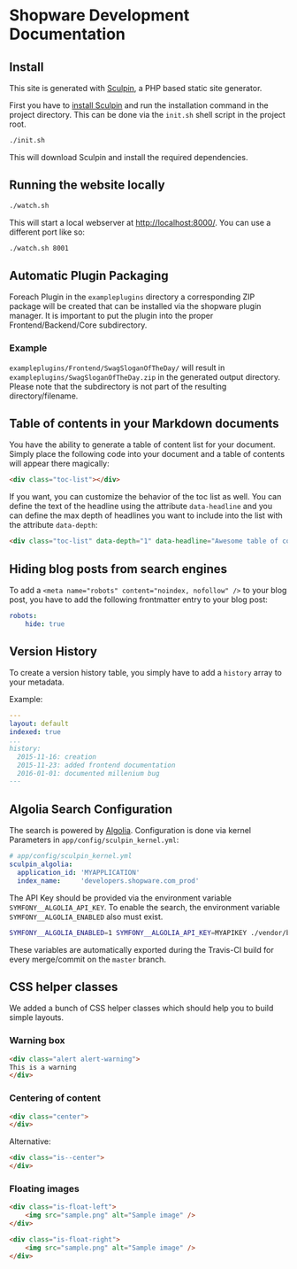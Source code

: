 # Shopware Development Documentation

## Install

This site is generated with [Sculpin][2], a PHP based static site generator.

First you have to [install Sculpin][3] and run the installation command in the project directory.
This can be done via the `init.sh` shell script in the project root.

```bash
./init.sh
```

This will download Sculpin and install the required dependencies.

## Running the website locally

```bash
./watch.sh
```

This will start a local webserver at <http://localhost:8000/>.
You can use a different port like so:

```bash
./watch.sh 8001
```

## Automatic Plugin Packaging

Foreach Plugin in the `exampleplugins` directory a corresponding ZIP package will be created that can be installed via the shopware plugin manager.
It is important to put the plugin into the proper Frontend/Backend/Core subdirectory.

### Example

`exampleplugins/Frontend/SwagSloganOfTheDay/` will result in `exampleplugins/SwagSloganOfTheDay.zip` in the generated output directory. Please note that the subdirectory is not part of the resulting directory/filename.

[2]: https://sculpin.io/
[3]: https://sculpin.io/download

## Table of contents in your Markdown documents

You have the ability to generate a table of content list for your document. Simply place the following code into your document and a table of contents will appear there magically:

```html
<div class="toc-list"></div>
```

If you want, you can customize the behavior of the toc list as well. You can define the text of the headline using the attribute `data-headline` and you can define the max depth of headlines you want to include into the list with the attribute `data-depth`:

```html
<div class="toc-list" data-depth="1" data-headline="Awesome table of contents"></div>
```

## Hiding blog posts from search engines

To add a `<meta name="robots" content="noindex, nofollow" />` to your blog post,
you have to add the following frontmatter entry to your blog post:

```yaml
robots:
    hide: true
```

## Version History

To create a version history table, you simply have to add a `history` array to your metadata.

Example:

```yaml
---
layout: default
indexed: true
...
history:
  2015-11-16: creation
  2015-11-23: added frontend documentation
  2016-01-01: documented millenium bug
---
```

## Algolia Search Configuration

The search is powered by [Algolia](https://www.algolia.com).
Configuration is done via kernel Parameters in `app/config/sculpin_kernel.yml`:

```yaml
# app/config/sculpin_kernel.yml
sculpin_algolia:
  application_id: 'MYAPPLICATION'
  index_name:     'developers.shopware.com_prod'
```

The API Key should be provided via the environment variable `SYMFONY__ALGOLIA_API_KEY`.
To enable the search, the environment variable `SYMFONY__ALGOLIA_ENABLED` also must exist.

```bash
SYMFONY__ALGOLIA_ENABLED=1 SYMFONY__ALGOLIA_API_KEY=MYAPIKEY ./vendor/bin/sculpin generate
```

These variables are automatically exported during the Travis-CI build for every merge/commit on the `master` branch.


## CSS helper classes

We added a bunch of CSS helper classes which should help you to build simple layouts.

### Warning box

```html
<div class="alert alert-warning">
This is a warning
</div>
```

### Centering of content

```html
<div class="center">
</div>
```

Alternative:

```html
<div class="is--center">
</div>
```

### Floating images

```html
<div class="is-float-left">
    <img src="sample.png" alt="Sample image" />
</div>
```

```html
<div class="is-float-right">
    <img src="sample.png" alt="Sample image" />
</div>
```
